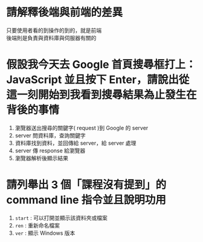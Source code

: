 # 請解釋後端與前端的差異  

只要使用者看的到操作的到的，就是前端  
後端則是負責與資料庫與伺服器有關的  

# 假設我今天去 Google 首頁搜尋框打上：JavaScript 並且按下 Enter，請說出從這一刻開始到我看到搜尋結果為止發生在背後的事情  

1. 瀏覽器送出搜尋的關鍵字( request )到 Google 的 server  
2. server 問資料庫，查詢關鍵字  
3. 資料庫找到資料，並回傳給 server，給 server 處理  
4. server 傳 response 給瀏覽器  
5. 瀏覽器解析後顯示結果  

# 請列舉出 3 個「課程沒有提到」的 command line 指令並且說明功用  

1. `start` : 可以打開並顯示該資料夾或檔案  
2. `ren` : 重新命名檔案  
3. `ver` : 顯示 Windows 版本